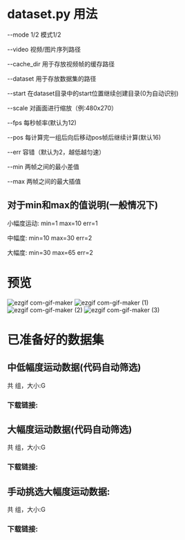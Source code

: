 # dataset.py 用法

--mode 1/2 模式1/2

--video 视频/图片序列路径

--cache_dir 用于存放视频帧的缓存路径

--dataset 用于存放数据集的路径

--start 在dataset目录中的start位置继续创建目录(0为自动识别)

--scale 对画面进行缩放（例:480x270）

--fps 每秒帧率(默认为12)

--pos 每计算完一组后向后移动pos帧后继续计算(默认16)

--err 容错（默认为2，越低越匀速）

--min 两帧之间的最小差值

--max 两帧之间的最大插值

## 对于min和max的值说明(一般情况下)

  小幅度运动: min=1 max=10 err=1
  
  中幅度: min=10 max=30 err=2
  
  大幅度: min=30 max=65 err=2

# 预览

![ezgif com-gif-maker](https://user-images.githubusercontent.com/68835291/112470075-30a25f80-8da5-11eb-8205-efcd30d10a9c.gif)
![ezgif com-gif-maker (1)](https://user-images.githubusercontent.com/68835291/112470102-3730d700-8da5-11eb-92e1-ee250ea3a669.gif)
![ezgif com-gif-maker (2)](https://user-images.githubusercontent.com/68835291/112470108-3a2bc780-8da5-11eb-810c-ff07286c469e.gif)
![ezgif com-gif-maker (3)](https://user-images.githubusercontent.com/68835291/112470150-46b02000-8da5-11eb-80bc-9a06014253bb.gif)





# 已准备好的数据集

## 中低幅度运动数据(代码自动筛选)

  共 组，大小:G
  
  ### 下载链接:

## 大幅度运动数据(代码自动筛选)

  共 组，大小:G
  
  ### 下载链接:

## 手动挑选大幅度运动数据:

  共 组，大小:G
  
  ### 下载链接:
